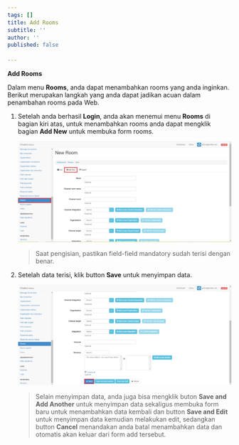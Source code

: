 ```yaml
---
tags: []
title: Add Rooms
subtitle: ''
author: ''
published: false

---
```

**Add Rooms**

Dalam menu **Rooms**, anda dapat menambahkan rooms yang anda inginkan. Berikut merupakan langkah yang anda dapat jadikan acuan dalam penambahan rooms pada Web.

1. Setelah anda berhasil **Login**, anda akan menemui menu **Rooms** di bagian kiri atas, untuk menambahkan rooms anda dapat mengklik bagian **Add New** untuk membuka form rooms.

   ![](/uploads/rooms6-1.PNG)

   > Saat pengisian, pastikan field-field mandatory sudah terisi dengan benar.
2. Setelah data terisi, klik button **Save** untuk menyimpan data.

   ![](/uploads/rooms7-1.PNG)

   > Selain menyimpan data, anda juga bisa mengklik buton **Save and Add Another** untuk menyimpan data sekaligus membuka form baru untuk menambahkan data kembali dan button **Save and Edit** untuk menyimpan data kemudian melakukan edit, sedangkan button **Cancel** menandakan anda batal menambahkan data dan otomatis akan keluar dari form add tersebut.
